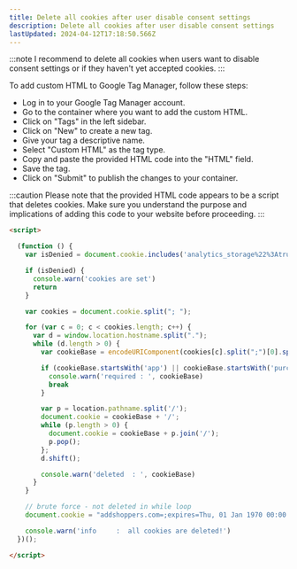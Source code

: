 ```yaml
---
title: Delete all cookies after user disable consent settings
description: Delete all cookies after user disable consent settings
lastUpdated: 2024-04-12T17:18:50.566Z
---
```


:::note
I recommend to delete all cookies when users want to disable consent settings or if they haven't yet accepted cookies.
:::

To add custom HTML to Google Tag Manager, follow these steps:
- Log in to your Google Tag Manager account.
- Go to the container where you want to add the custom HTML.
- Click on "Tags" in the left sidebar.
- Click on "New" to create a new tag.
- Give your tag a descriptive name.
- Select "Custom HTML" as the tag type.
- Copy and paste the provided HTML code into the "HTML" field.
- Save the tag.
- Click on "Submit" to publish the changes to your container.

:::caution
Please note that the provided HTML code appears to be a script that deletes cookies. Make sure you understand the purpose and implications of adding this code to your website before proceeding.
:::

```html
<script>

  (function () {
    var isDenied = document.cookie.includes('analytics_storage%22%3Atrue')

    if (isDenied) {
      console.warn('cookies are set')
      return
    }

    var cookies = document.cookie.split("; ");

    for (var c = 0; c < cookies.length; c++) {
      var d = window.location.hostname.split(".");
      while (d.length > 0) {
        var cookieBase = encodeURIComponent(cookies[c].split(";")[0].split("=")[0]) + '=; expires=Thu, 01-Jan-1970 00:00:01 GMT; domain=' + d.join('.') + ' ;path=';

        if (cookieBase.startsWith('app') || cookieBase.startsWith('purchase')) {
          console.warn('required : ', cookieBase)
          break
        }

        var p = location.pathname.split('/');
        document.cookie = cookieBase + '/';
        while (p.length > 0) {
          document.cookie = cookieBase + p.join('/');
          p.pop();
        };
        d.shift();

        console.warn('deleted  : ', cookieBase)
      }
    }

    // brute force - not deleted in while loop
    document.cookie = "addshoppers.com=;expires=Thu, 01 Jan 1970 00:00:00 GMT"

    console.warn('info     :  all cookies are deleted!')
  })();

</script>

```
